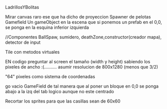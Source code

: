 LadrillosYBolitas

Mirar canvas raro ese que ha dicho de proyeccion
Spawner de pelotas
Gamefield  Un gameObject en la escena que si ponemos un prefab en el 0,0, se ponga en la esquina inferior izquierda

//Componentes
BallSpaw, sumidero, deathZone,constructor(creador mapa), detector de input

Tile con metodos virtuales

EN codigo preguntar al screen el tamaño (width y height) sabiendo los pixeles de ancho :(..........
asumir resolucion de 800x1280 (menos que 3/2)

"64" pixeles como sistema de coordenadas

go vacio GameField de tal manera que al poner un bloque en 0,0 se ponga abajo a la izq del tab logico aunque no este centrado

Recortar los sprites para que las casillas sean de 60x60